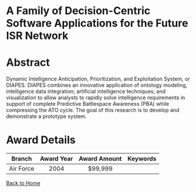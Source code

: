 
A Family of Decision-Centric Software Applications for the Future ISR Network
=============================================================================

# Abstract


Dynamic Intelligence Anticipation, Prioritization, and Exploitation System, or DIAPES.  DIAPES combines an innovative application of ontology modeling, intelligence data integration; artificial intelligence techniques; and visualization to allow analysts to rapidly solve intelligence requirements in support of complete Predictive Battlespace Awareness (PBA) while compressing the ATO cycle. The goal of this research is to develop and demonstrate a prototype system.  

# Award Details

|Branch|Award Year|Award Amount|Keywords|
| :---: | :---: | :---: | :---: |
|Air Force|2004|$99,999||
  
  


[Back to Home](https://github.com/chrischow/dod_sbir_awards#134)